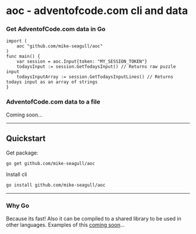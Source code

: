 aoc - adventofcode.com cli and data
===
### Get AdventofCode.com data in Go
```golang
import (
    aoc "github.com/mike-seagull/aoc"
)
func main() {
    var session = aoc.Input{token: "MY_SESSION_TOKEN"}
    todaysInput := session.GetTodaysInput() // Returns raw puzzle input
    todaysInputArray := session.GetTodaysInputLines() // Returns todays input as an array of strings
}
```
### AdventofCode.com data to a file
Coming soon...
___
## Quickstart
Get package:
```bash
go get github.com/mike-seagull/aoc
```
Install cli
```bash
go install github.com/mike-seagull/aoc
```
___
### Why Go
Because its fast! Also it can be compiled to a shared library to be used in other languages. Examples of this [coming soon](https://github.com/mike-seagull/aoc/issues/3)...
